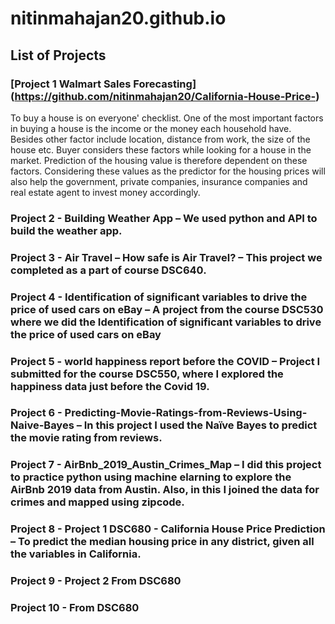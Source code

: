 # nitinmahajan20.github.io

## List of Projects

### [Project 1 Walmart Sales Forecasting] (https://github.com/nitinmahajan20/California-House-Price-)

To buy a house is on everyone' checklist. One of the most important factors in buying a house is the income or the money each household have. Besides other factor include location, distance from work, the size of the house etc. Buyer considers these factors while looking for a house in the market. Prediction of the housing value is therefore dependent on these factors. Considering these values as the predictor for the housing prices will also help the government, private companies, insurance companies and real estate agent to invest money accordingly.


### Project 2 - Building Weather App – We used python and API to build the weather app. 
### Project 3 - Air Travel – How safe is Air Travel? – This project we completed as a part of course DSC640. 
### Project 4 - Identification of significant variables to drive the price of used cars on eBay – A project from the course DSC530 where we did the Identification of significant variables to drive the price of used cars on eBay
### Project 5 - world happiness report before the COVID – Project I submitted for the course DSC550, where I explored the happiness data just before the Covid 19. 
### Project 6 - Predicting-Movie-Ratings-from-Reviews-Using-Naive-Bayes – In this project I used the Naïve Bayes to predict the movie rating from reviews. 
### Project 7 -	AirBnb_2019_Austin_Crimes_Map – I did this project to practice python using machine elarning to explore the AirBnb 2019 data from Austin. Also, in this I joined the data for crimes and mapped using zipcode.
### Project 8 -	Project 1 DSC680 - California House Price Prediction – To predict the median housing price in any district, given all the variables in California. 
### Project 9 - Project 2 From DSC680
### Project 10 -  From DSC680

